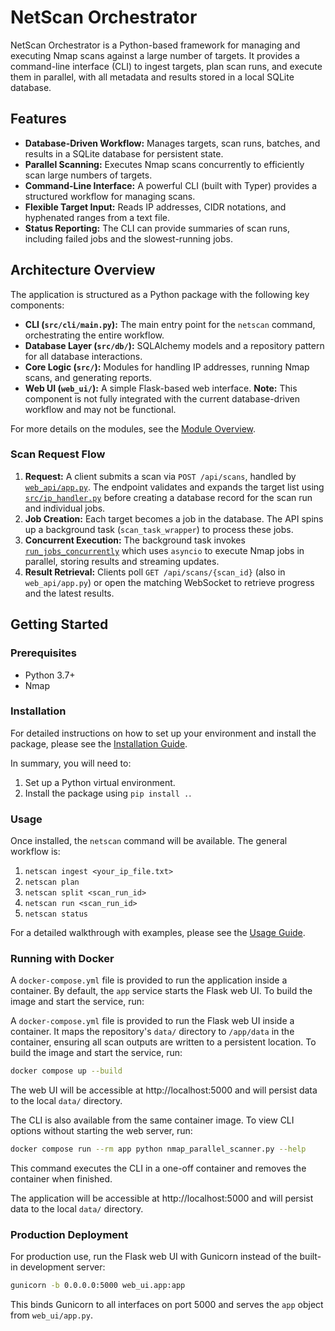 # NetScan Orchestrator

NetScan Orchestrator is a Python-based framework for managing and executing Nmap scans against a large number of targets. It provides a command-line interface (CLI) to ingest targets, plan scan runs, and execute them in parallel, with all metadata and results stored in a local SQLite database.

## Features

- **Database-Driven Workflow:** Manages targets, scan runs, batches, and results in a SQLite database for persistent state.
- **Parallel Scanning:** Executes Nmap scans concurrently to efficiently scan large numbers of targets.
- **Command-Line Interface:** A powerful CLI (built with Typer) provides a structured workflow for managing scans.
- **Flexible Target Input:** Reads IP addresses, CIDR notations, and hyphenated ranges from a text file.
- **Status Reporting:** The CLI can provide summaries of scan runs, including failed jobs and the slowest-running jobs.

## Architecture Overview

The application is structured as a Python package with the following key components:

- **CLI (`src/cli/main.py`):** The main entry point for the `netscan` command, orchestrating the entire workflow.
- **Database Layer (`src/db/`):** SQLAlchemy models and a repository pattern for all database interactions.
- **Core Logic (`src/`):** Modules for handling IP addresses, running Nmap scans, and generating reports.
- **Web UI (`web_ui/`):** A simple Flask-based web interface. **Note:** This component is not fully integrated with the current database-driven workflow and may not be functional.

For more details on the modules, see the [Module Overview](docs/MODULES.md).

### Scan Request Flow

1. **Request:** A client submits a scan via `POST /api/scans`, handled by
   [`web_api/app.py`](web_api/app.py). The endpoint validates and expands the
   target list using [`src/ip_handler.py`](src/ip_handler.py) before creating a
   database record for the scan run and individual jobs.
2. **Job Creation:** Each target becomes a job in the database. The API spins
   up a background task (`scan_task_wrapper`) to process these jobs.
3. **Concurrent Execution:** The background task invokes
   [`run_jobs_concurrently`](src/runner.py) which uses `asyncio` to execute Nmap
   jobs in parallel, storing results and streaming updates.
4. **Result Retrieval:** Clients poll `GET /api/scans/{scan_id}` (also in
   `web_api/app.py`) or open the matching WebSocket to retrieve progress and the
   latest results.

## Getting Started

### Prerequisites

- Python 3.7+
- Nmap

### Installation

For detailed instructions on how to set up your environment and install the package, please see the [Installation Guide](docs/INSTALLATION.md).

In summary, you will need to:
1.  Set up a Python virtual environment.
2.  Install the package using `pip install .`.

### Usage

Once installed, the `netscan` command will be available. The general workflow is:
1.  `netscan ingest <your_ip_file.txt>`
2.  `netscan plan`
3.  `netscan split <scan_run_id>`
4.  `netscan run <scan_run_id>`
5.  `netscan status`

For a detailed walkthrough with examples, please see the [Usage Guide](docs/USAGE.md).

### Running with Docker


A `docker-compose.yml` file is provided to run the application inside a container. By default, the `app` service starts the Flask web UI. To build the image and start the service, run:

A `docker-compose.yml` file is provided to run the Flask web UI inside a container. It maps the repository's `data/` directory to `/app/data` in the container, ensuring all scan outputs are written to a persistent location. To build the image and start the service, run:

```bash
docker compose up --build
```


The web UI will be accessible at http://localhost:5000 and will persist data to the local `data/` directory.

The CLI is also available from the same container image. To view CLI options without starting the web server, run:

```bash
docker compose run --rm app python nmap_parallel_scanner.py --help
```

This command executes the CLI in a one-off container and removes the container when finished.

The application will be accessible at http://localhost:5000 and will persist data to the local `data/` directory.

### Production Deployment

For production use, run the Flask web UI with Gunicorn instead of the built-in development server:

```bash
gunicorn -b 0.0.0.0:5000 web_ui.app:app
```

This binds Gunicorn to all interfaces on port 5000 and serves the `app` object from `web_ui/app.py`.


